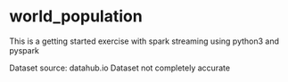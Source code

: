 # world_population
This is a getting started exercise with spark streaming using python3 and pyspark

Dataset source: datahub.io
Dataset not completely accurate
